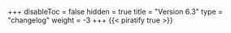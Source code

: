 +++
disableToc = false
hidden = true
title = "Version 6.3"
type = "changelog"
weight = -3
+++
{{< piratify true >}}
